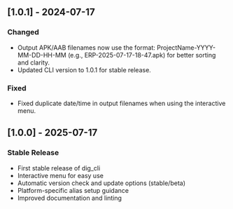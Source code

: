 ## [1.0.1] - 2024-07-17
### Changed
- Output APK/AAB filenames now use the format: ProjectName-YYYY-MM-DD-HH-MM (e.g., ERP-2025-07-17-18-47.apk) for better sorting and clarity.
- Updated CLI version to 1.0.1 for stable release.

### Fixed
- Fixed duplicate date/time in output filenames when using the interactive menu.

## [1.0.0] - 2025-07-17
### Stable Release
- First stable release of dig_cli
- Interactive menu for easy use
- Automatic version check and update options (stable/beta)
- Platform-specific alias setup guidance
- Improved documentation and linting
